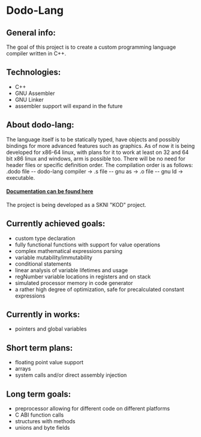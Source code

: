 # Dodo-Lang

## General info:
The goal of this project is to create a custom programming language compiler written in C++.

## Technologies:
- C++
- GNU Assembler
- GNU Linker
- assembler support will expand in the future

## About dodo-lang:
The language itself is to be statically typed, have objects and possibly bindings for more advanced features such as graphics. As of now it is being developed for x86-64 linux, with plans for it to work at least on 32 and 64 bit x86 linux and windows, arm is possible too. There will be no need for header files or specific definition order. The compilation order is as follows: .dodo file -- dodo-lang compiler -> .s file -- gnu as -> .o file -- gnu ld -> executable.

#### [Documentation can be found here](./Dodo-lang/documentation/Index.md)


The project is being developed as a SKNI "KOD" project.


## Currently achieved goals:
- custom type declaration
- fully functional functions with support for value operations
- complex mathematical expressions parsing
- variable mutability/immutability
- conditional statements
- linear analysis of variable lifetimes and usage
- regNumber variable locations in registers and on stack
- simulated processor memory in code generator
- a rather high degree of optimization, safe for precalculated constant expressions

## Currently in works:
- pointers and global variables

## Short term plans:
- floating point value support
- arrays
- system calls and/or direct assembly injection

## Long term goals:
- preprocessor allowing for different code on different platforms
- C ABI function calls
- structures with methods
- unions and byte fields
